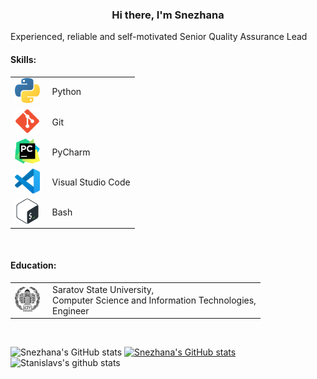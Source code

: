 <h3 align="center">Hi there, I'm Snezhana </h3>
<h7 align="center">Experienced, reliable and self-motivated Senior Quality Assurance Lead</h7>


#### Skills:
<table width="100%" border='0'>
   <tr> 
    <td width="30%" valign="middle"><a href="https://www.python.org" target="_blank" rel="noreferrer"> <img src="./icons/python.svg" alt="python" width="40" height="40"/></a></td><td valign="middle">Python</td></tr>
    <td width="20%" valign="middle"><a href="https://git-scm.com/" target="_blank" rel="noreferrer"> <img src="./icons/git.svg" alt="git" width="40" height="40"/> </a></td><td valign="middle">Git</td></tr>
    <td width="20%" valign="middle"><a href="https://www.jetbrains.com/pycharm/" target="_blank" rel="noreferrer"> <img src="./icons/PyCharm.svg" alt="git" width="40" height="40"/> </a></td><td valign="middle">PyCharm</td></tr>
    <td width="20%" valign="middle"><a href="https://code.visualstudio.com/" target="_blank" rel="noreferrer"> <img src="./icons/VS-code.svg" alt="git" width="40" height="40"/> </a></td><td valign="middle">Visual Studio Code</td></tr>
    <td width="20%" valign="middle"><a href="http://www.gnu.org/software/bash/" target="_blank" rel="noreferrer"> <img src="./icons/Bash.svg" alt="git" width="40" height="40"/> </a></td><td valign="middle">Bash</td></tr>
    </tr>
  </table>
  </br>

#### Education:
<table width="100%" border='0'>
   <tr> 
    <td width="15%" valign="middle"><img src="./icons/sgu.jpeg" alt="git" width="40" height="40"/></td><td valign="middle">Saratov State University,</br>Computer Science and Information Technologies,</br>Engineer</td></tr>
   </tr>
  </table>
  </br>
  
![Snezhana's GitHub stats](https://github-readme-stats.vercel.app/api?username=snezhanata&count_private=true&show_icons=true&theme=transparent)
[![Snezhana's GitHub stats](https://github-readme-stats.vercel.app/api?username=snezhanata)](https://github.com/snezhanata/github-readme-stats)
![Stanislavs's github stats](https://github-readme-stats.vercel.app/api?username=svasenkov&show_icons=true&theme=radical)
